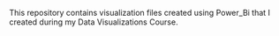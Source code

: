 This repository contains visualization files created using Power_Bi that I created during my Data Visualizations Course. 
